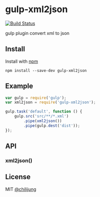 # gulp-xml2json

[![Build Status](https://travis-ci.org/DataGarage/gulp-xml2json.png?branch=master)](https://travis-ci.org/DataGarage/gulp-xml2json)

gulp plugin convert xml to json

## Install

Install with [npm](https://npmjs.org/package/gulp-xml2json)

```
npm install --save-dev gulp-xml2json
```


## Example

```js
var gulp = require('gulp');
var xml2json = require('gulp-xml2json');

gulp.task('default', function () {
	gulp.src('src/**/*.xml')
		.pipe(xml2json())
		.pipe(gulp.dest('dist'));
});
```


## API

### xml2json()


## License

MIT [@chilijung](http://github.com/chilijung)
